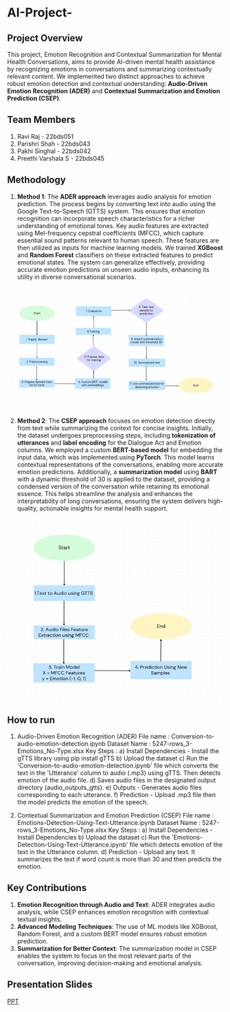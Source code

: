 # AI-Project-

## Project Overview

This project, Emotion Recognition and Contextual Summarization for Mental Health Conversations, aims to provide AI-driven mental health assistance by recognizing emotions in conversations and summarizing contextually relevant content. We implemented two distinct approaches to achieve robust emotion detection and contextual understanding: **Audio-Driven Emotion Recognition (ADER)** and **Contextual Summarization and Emotion Prediction (CSEP)**.

## Team Members
1. Ravi Raj - 22bds051
2. Parishri Shah - 22bds043
3. Pakhi Singhal - 22bds042
4. Preethi Varshala S - 22bds045


## Methodology

1. **Method 1**: The **ADER approach** leverages audio analysis for emotion prediction. The process begins by converting text into audio using the Google Text-to-Speech (GTTS) system. This ensures that emotion recognition can incorporate speech characteristics for a richer understanding of emotional tones.  Key audio features are extracted using Mel-frequency cepstral coefficients (MFCC), which capture essential sound patterns relevant to human speech. These features are then utilized as inputs for machine learning models. We trained **XGBoost** and **Random Forest** classifiers on these extracted features to predict emotional states. The system can generalize effectively, providing accurate emotion predictions on unseen audio inputs, enhancing its utility in diverse conversational scenarios.

![Flow diagram](images/flowchart-1.jpg)

2. **Method 2**: The **CSEP approach** focuses on emotion detection directly from text while summarizing the context for concise insights. Initially, the dataset undergoes preprocessing steps, including **tokenization of utterances** and **label encoding** for the Dialogue Act and Emotion columns. We employed a custom **BERT-based model** for embedding the input data, which was implemented using **PyTorch**. This model learns contextual representations of the conversations, enabling more accurate emotion predictions. Additionally, a **summarization model** using **BART** with a dynamic threshold of 30 is applied to the dataset, providing a condensed version of the conversation while retaining its emotional essence. This helps streamline the analysis and enhances the interpretability of long conversations, ensuring the system delivers high-quality, actionable insights for mental health support.


![Flow diagram](images/flowchart-2.jpg)


## How to run
1. Audio-Driven Emotion Recognition (ADER)
File name : Conversion-to-audio-emotion-detection.ipynb
Dataset Name : 5247-rows_3-Emotions_No-Type.xlsx
Key Steps :
a) Install Dependencies - Install the gTTS library using pip install gTTS
b) Upload the dataset
c) Run the 'Conversion-to-audio-emotion-detection.ipynb' file which converts the text in the 'Utterance' column to audio (.mp3) using gTTS. Then detects emotion of the audio file.
d) Saves audio files in the designated output directory (audio_outputs_gtts).
e) Outputs - Generates audio files corresponding to each utterance.
f) Prediction - Upload .mp3 file then the model predicts the emotion of the speech.

3. Contextual Summarization and Emotion Prediction (CSEP)
File name : Emotions-Detection-Using-Text-Utterance.ipynb
Dataset Name : 5247-rows_3-Emotions_No-Type.xlsx
Key Steps :
a) Install Dependencies - Install Dependencies
b) Upload the dataset
c) Run the 'Emotions-Detection-Using-Text-Utterance.ipynb' file which detects emotion of the text in the Utterance column.
d) Prediction - Upload any text. It summarizes the text if word count is more than 30 and then predicts the emotion.


## Key Contributions

1. **Emotion Recognition through Audio and Text**: ADER integrates audio analysis, while CSEP enhances emotion recognition with contextual textual insights.
2. **Advanced Modeling Techniques**: The use of ML models like XGBoost, Random Forest, and a custom BERT model ensures robust emotion prediction.
3. **Summarization for Better Context**: The summarization model in CSEP enables the system to focus on the most relevant parts of the conversation, improving decision-making and emotional analysis.


## Presentation Slides
[PPT](AI_Project_Presentation.pptx) 

